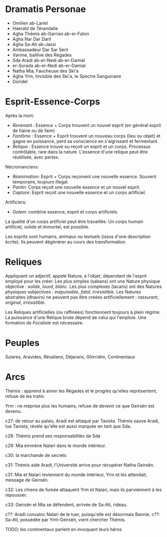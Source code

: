 # Dramatis Personae 

  - Omilien ab-Lariel
  - Haerald de Térandalle
  - Agha Thémis ab-Garrian ab-er-Faton
  - Agha Nar Dar Daril 
  - Agha Sa-Ati ab-Jassi
  - Ambassadeur Dar Sar Seril
  - Varime, baillive des Régades 
  - Sda Aradi ab-er-Nedi ab-er-Damial
  - er-Surada ab-er-Nedi ab-er-Damial
  - Natha Mia, Faucheuse des Ski'a
  - Agha Yrm, Invisible des Ski'a, le Spectre Sanguinaire
  - Goridel

# Esprit-Essence-Corps

Après la mort:

  - *Revenant* : Essence + Corps trouvent un nouvel esprit (en général esprit de haine ou de faim) 
  - *Fantôme* : Essence + Esprit trouvent un nouveau corps (lieu ou objet) et gagne en puissance, perd sa conscience en s'aigrissant et fermentant.
  - *Relique* : Essence trouve ou reçoit un esprit et un corps. Processus contrôlable, rare dans la nature. L'essence d'une relique peut être réutilisée, avec pertes. 

Nécromanciens:

  - *Réanimation*: Esprit + Corps reçoivent une nouvelle essence. Souvent temporaire, toujours illegal.
  - *Pantin*: Corps reçoit une nouvelle essence et un nouvel esprit. 
  - *Capture*: Esprit reçoit une nouvelle essence et un corps artificiel.

Artificiers:

  - *Golem*: combine essence, esprit et corps artificiels. 

La qualité d'un corps artificiel peut être travaillée. Un corps humain artificiel, solide et immortel, est possible.

Les esprits sont humains, animaux ou textuels (issus d'une description écrite). Ils peuvent dégénérer au cours des transformation.

# Reliques

Appliquent un adjectif, appelé Nature, à l'objet, dépendant de l'esprit employé pour les créer. Les plus simples (sabans) ont une Nature physique objective : *solide*, *lourd*, *blanc*. Les plus complexes (lacans) ont des Natures physiques subjectives : *inépuisable*, *fatal*, *irrésistible*. Les Natures abstraites (dhavirs) ne peuvent pas être créées artificiellement : *rassurant*, *original*, *irrésistible*.

Les Reliques artificielles (ou raffinées) fonctionnent toujours à plein régime. La puissance d'une Relique brute dépend de celui qui l'emploie. Une formation de *Focaliste* est nécessaire.

# Peuples 

Sulares, Aravides, Révaliens, Déjarans, Ghirridim, Continentaux

# Arcs

Thémis : apprend à aimer les Régades et le progrès qu'elles représentent, refuse de les trahir.

Yrm : ne méprise plus les humains, refuse de devenir ce que Geirsën est devenu. 

c27: de retour au palais, Aradi est attaqué par Tavista. Thémis sauve Aradi, tue Tavista, révèle qu'elle est aussi marquée en tant que Sda.

c28: Thémis prend ses responsabilités de Sda

c29: Mia emmène Nalari dans le monde intérieur.

c30: la marchande de secrets

c31: Thémis aide Aradi, l'Université arrive pour récupérer Natha Geirsën.

c31: Mia et Nalari reviennent du monde intérieur, Yrm et les attendait, message de Geirsën.

c32: Les chiens de fumée attaquent Yrm et Nalari, mais ils parviennent à les repousser. 

c33: Geirsën et Mia se défendent, arrivée de Sa-Ati, rideau.



c??: Aradi convainc Nalari de le tuer, puisqu'elle est désormais Bannie. 
c??: Sa-Ati, possédée par Yrm-Geirsën, vient chercher Thémis.

TODO: les continentaux parlent en invoquant leurs héros
